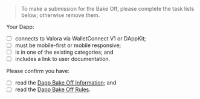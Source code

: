 > To make a submission for the Bake Off, please complete the task lists
> below; otherwise remove them.

Your Dapp:

- [ ] connects to Valora via WalletConnect V1 or DAppKit;
- [ ] must be mobile-first or mobile responsive;
- [ ] is in one of the existing categories; and
- [ ] includes a link to user documentation.

Please confirm you have:

- [ ] read the [Dapp Bake Off Information](https://valoraapp.com/bakeoff); and
- [ ] read the [Dapp Bake Off Rules](https://valoraapp.com/bakeoff-rules).
